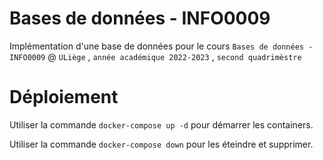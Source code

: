 # Bases de données - INFO0009

Implémentation d'une base de données pour le cours `Bases de données - INFO0009` @ `ULiège` , `année académique 2022-2023` , `second quadrimèstre` 



# Déploiement

Utiliser la commande ``docker-compose up -d`` pour démarrer les containers.

Utiliser la commande `docker-compose down` pour les éteindre et supprimer.
